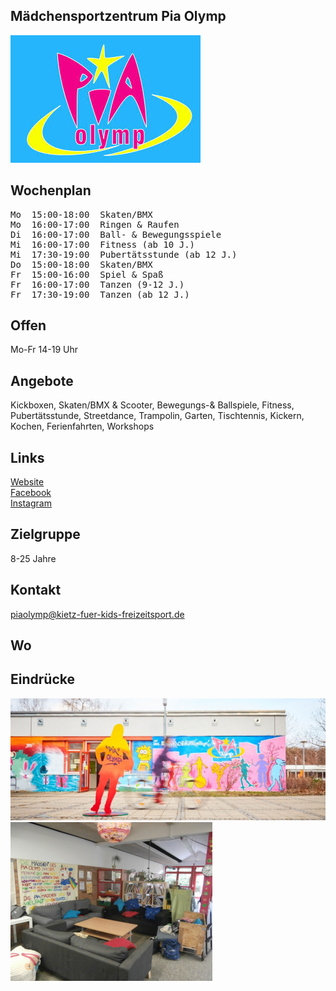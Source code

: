 ## Mädchensportzentrum Pia Olymp
<img id="topmedia" src="images/Logos/Pia.jpg" />

## Wochenplan
<pre id="weeklyschedule">
Mo  15:00-18:00  Skaten/BMX
Mo  16:00-17:00  Ringen & Raufen
Di  16:00-17:00  Ball- & Bewegungsspiele
Mi  16:00-17:00  Fitness (ab 10 J.)
Mi  17:30-19:00  Pubertätsstunde (ab 12 J.)
Do  15:00-18:00  Skaten/BMX
Fr  15:00-16:00  Spiel & Spaß
Fr  16:00-17:00  Tanzen (9-12 J.)
Fr  17:30-19:00  Tanzen (ab 12 J.)
</pre>

## Offen
Mo-Fr 14-19 Uhr

## Angebote
<p id="activities">
Kickboxen, Skaten/BMX & Scooter, Bewegungs-& Ballspiele, Fitness, Pubertätsstunde, Streetdance, Trampolin, Garten, Tischtennis, Kickern, Kochen, Ferienfahrten, Workshops
</p>

## Links
<a class="external_link" target="_blank" href="http://piaolymp.kietz-fuer-kids-freizeitsport.de">Website</a><br>
<a class="external_link" target="_blank" href="https://www.facebook.com/pia.olymp">Facebook</a><br>
<a class="external_link" target="_blank" href="https://www.instagram.com/piaolymp/">Instagram</a>

## Zielgruppe
8-25 Jahre

## Kontakt
[piaolymp@kietz-fuer-kids-freizeitsport.de](mailto:piaolymp@kietz-fuer-kids-freizeitsport.de)

## Wo
<div id="gmap"></div>
<script>window.onload = showMap('Am Berl 25, 13051 Berlin', 0, 'gmap_mini')</script>

## Eindrücke
<div class="mediacontainer">
  <img src="images/Pia/1.jpg" />
  <img src="images/Pia/2.png" />
</div>
